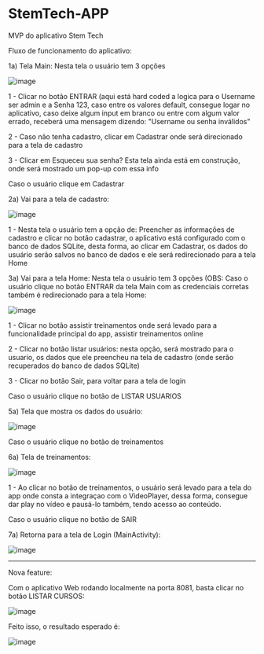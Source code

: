 # StemTech-APP
MVP do aplicativo Stem Tech

Fluxo de funcionamento do aplicativo:

1a) Tela Main: Nesta tela o usuário tem 3 opções

![image](https://user-images.githubusercontent.com/62717114/184757884-e7995ff1-d513-4453-bd4f-ef5a7c01a51a.png)

1 - Clicar no botão ENTRAR (aqui está hard coded a logica para o Username ser admin e a Senha 123, caso entre os valores default, consegue logar no aplicativo, caso deixe algum input em branco ou entre com algum valor errado, receberá uma mensagem dizendo: "Username ou senha inválidos"

2 - Caso não tenha cadastro, clicar em Cadastrar onde será direcionado para a tela de cadastro

3 - Clicar em Esqueceu sua senha? Esta tela ainda está em construção, onde será mostrado um pop-up com essa info

Caso o usuário clique em Cadastrar

2a) Vai para a tela de cadastro: 

![image](https://user-images.githubusercontent.com/62717114/184969888-fdb00f2b-37ff-40e0-a11f-3d78feec3e63.png)

1 - Nesta tela o usuário tem a opção de: Preencher as informações de cadastro e clicar no botão cadastrar, o aplicativo está configurado com o banco de dados SQLite, desta forma, ao clicar em Cadastrar, os dados do usuário serão salvos no banco de dados e ele será redirecionado para a tela Home
  
3a) Vai para a tela Home: Nesta tela o usuário tem 3 opções (OBS: Caso o usuário clique no botão ENTRAR da tela Main com as credenciais corretas também é redirecionado para a tela Home: 

![image](https://user-images.githubusercontent.com/62717114/184758519-f076fb3f-e19f-48d9-905c-155ba3691148.png)

1 - Clicar no botão assistir treinamentos onde será levado para a funcionalidade principal do app, assistir treinamentos online

2 - Clicar no botão listar usuários: nesta opção, será mostrado para o usuario, os dados que ele preencheu na tela de cadastro (onde serão recuperados do banco de dados SQLite)

3 - Clicar no botão Sair, para voltar para a tela de login

Caso o usuário clique no botão de LISTAR USUARIOS

5a) Tela que mostra os dados do usuário:

![image](https://user-images.githubusercontent.com/62717114/184970717-33bdb630-dfc2-4051-b94e-fe83b46a736b.png)
  
Caso o usuário clique no botão de treinamentos

6a) Tela de treinamentos:

![image](https://user-images.githubusercontent.com/62717114/186296208-52916d66-83c1-4f04-bc34-dec3c5e3fc8b.png)

1 - Ao clicar no botão de treinamentos, o usuário será levado para a tela do app onde consta a integraçao com o VideoPlayer, dessa forma, consegue dar play no vídeo e pausá-lo também, tendo acesso ao conteúdo.

Caso o usuário clique no botão de SAIR

7a) Retorna para a tela de Login (MainActivity):

![image](https://user-images.githubusercontent.com/62717114/184971702-4df297ff-87a0-429c-bd3f-1a997fd024cf.png)

--------------------------------------------------------------------------------------------------------------

Nova feature:

Com o aplicativo Web rodando localmente na porta 8081, basta clicar no botão LISTAR CURSOS:

![image](https://user-images.githubusercontent.com/62717114/202864978-51801534-5b2f-484d-bc17-5e855de9918f.png)

Feito isso, o resultado esperado é: 

![image](https://user-images.githubusercontent.com/62717114/202865013-10785423-c9f0-4110-a49c-b74062dfbeea.png)


